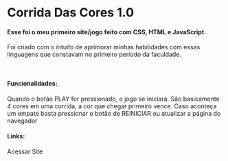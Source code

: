 # Corrida Das Cores 1.0

<h4>Esse foi o meu primeiro site/jogo feito com CSS, HTML e JavaScript.</h4> 

<p>Foi criado com o intuito de aprimorar minhas habilidades com essas linguagens que constavam no primeiro período da faculdade.</p>

<br>

<h4>Funcionalidades:</h4>
<p> Quando o botão PLAY for pressionado, o jogo se iniciará. São basicamente 4 cores em uma corrida, a cor que chegar primeiro vence. Caso aconteça um empate basta pressionar o botão de REINICIAR ou atualizar a página do navegador</p>

<h4> Links: </h4>
<a src="https://lucasnarciso.github.io/CorridaDasCores.github.io/"> Acessar Site </a>
